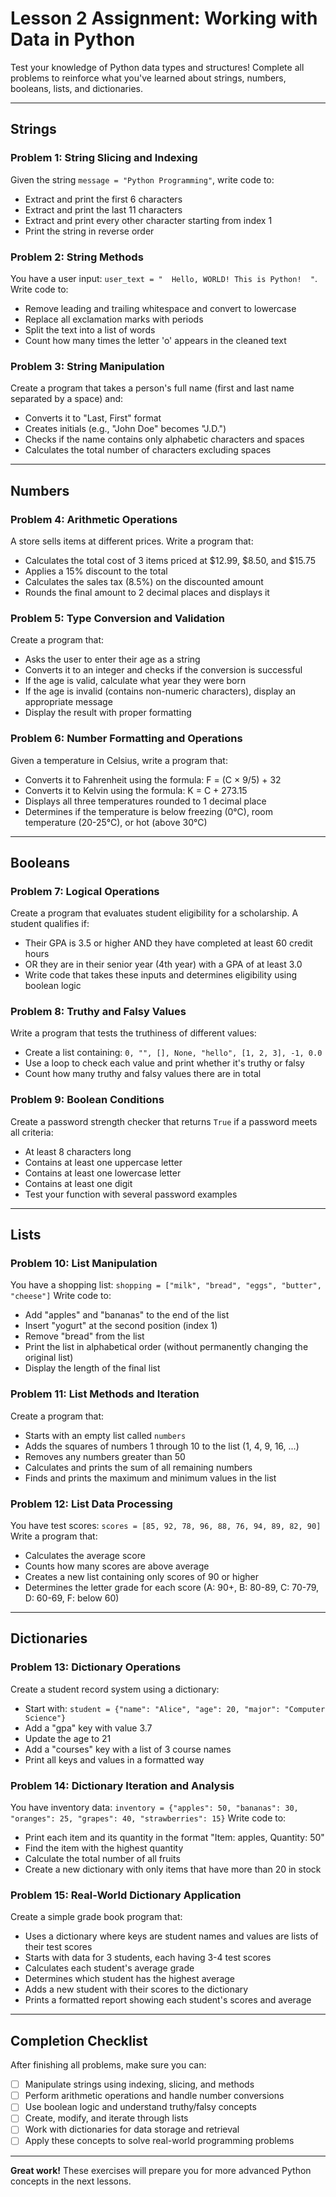 # Lesson 2 Assignment: Working with Data in Python

Test your knowledge of Python data types and structures! Complete all problems to reinforce what you've learned about strings, numbers, booleans, lists, and dictionaries.

---

## Strings

### Problem 1: String Slicing and Indexing
Given the string `message = "Python Programming"`, write code to:
- Extract and print the first 6 characters
- Extract and print the last 11 characters
- Extract and print every other character starting from index 1
- Print the string in reverse order

### Problem 2: String Methods
You have a user input: `user_text = "  Hello, WORLD! This is Python!  "`. Write code to:
- Remove leading and trailing whitespace and convert to lowercase
- Replace all exclamation marks with periods
- Split the text into a list of words
- Count how many times the letter 'o' appears in the cleaned text

### Problem 3: String Manipulation
Create a program that takes a person's full name (first and last name separated by a space) and:
- Converts it to "Last, First" format
- Creates initials (e.g., "John Doe" becomes "J.D.")
- Checks if the name contains only alphabetic characters and spaces
- Calculates the total number of characters excluding spaces

---

## Numbers

### Problem 4: Arithmetic Operations
A store sells items at different prices. Write a program that:
- Calculates the total cost of 3 items priced at $12.99, $8.50, and $15.75
- Applies a 15% discount to the total
- Calculates the sales tax (8.5%) on the discounted amount
- Rounds the final amount to 2 decimal places and displays it

### Problem 5: Type Conversion and Validation
Create a program that:
- Asks the user to enter their age as a string
- Converts it to an integer and checks if the conversion is successful
- If the age is valid, calculate what year they were born
- If the age is invalid (contains non-numeric characters), display an appropriate message
- Display the result with proper formatting

### Problem 6: Number Formatting and Operations
Given a temperature in Celsius, write a program that:
- Converts it to Fahrenheit using the formula: F = (C × 9/5) + 32
- Converts it to Kelvin using the formula: K = C + 273.15
- Displays all three temperatures rounded to 1 decimal place
- Determines if the temperature is below freezing (0°C), room temperature (20-25°C), or hot (above 30°C)

---

## Booleans

### Problem 7: Logical Operations
Create a program that evaluates student eligibility for a scholarship. A student qualifies if:
- Their GPA is 3.5 or higher AND they have completed at least 60 credit hours
- OR they are in their senior year (4th year) with a GPA of at least 3.0
- Write code that takes these inputs and determines eligibility using boolean logic

### Problem 8: Truthy and Falsy Values
Write a program that tests the truthiness of different values:
- Create a list containing: `0, "", [], None, "hello", [1, 2, 3], -1, 0.0`
- Use a loop to check each value and print whether it's truthy or falsy
- Count how many truthy and falsy values there are in total

### Problem 9: Boolean Conditions
Create a password strength checker that returns `True` if a password meets all criteria:
- At least 8 characters long
- Contains at least one uppercase letter
- Contains at least one lowercase letter
- Contains at least one digit
- Test your function with several password examples

---

## Lists

### Problem 10: List Manipulation
You have a shopping list: `shopping = ["milk", "bread", "eggs", "butter", "cheese"]`
Write code to:
- Add "apples" and "bananas" to the end of the list
- Insert "yogurt" at the second position (index 1)
- Remove "bread" from the list
- Print the list in alphabetical order (without permanently changing the original list)
- Display the length of the final list

### Problem 11: List Methods and Iteration
Create a program that:
- Starts with an empty list called `numbers`
- Adds the squares of numbers 1 through 10 to the list (1, 4, 9, 16, ...)
- Removes any numbers greater than 50
- Calculates and prints the sum of all remaining numbers
- Finds and prints the maximum and minimum values in the list

### Problem 12: List Data Processing
You have test scores: `scores = [85, 92, 78, 96, 88, 76, 94, 89, 82, 90]`
Write a program that:
- Calculates the average score
- Counts how many scores are above average
- Creates a new list containing only scores of 90 or higher
- Determines the letter grade for each score (A: 90+, B: 80-89, C: 70-79, D: 60-69, F: below 60)

---

## Dictionaries

### Problem 13: Dictionary Operations
Create a student record system using a dictionary:
- Start with: `student = {"name": "Alice", "age": 20, "major": "Computer Science"}`
- Add a "gpa" key with value 3.7
- Update the age to 21
- Add a "courses" key with a list of 3 course names
- Print all keys and values in a formatted way

### Problem 14: Dictionary Iteration and Analysis
You have inventory data: `inventory = {"apples": 50, "bananas": 30, "oranges": 25, "grapes": 40, "strawberries": 15}`
Write code to:
- Print each item and its quantity in the format "Item: apples, Quantity: 50"
- Find the item with the highest quantity
- Calculate the total number of all fruits
- Create a new dictionary with only items that have more than 20 in stock

### Problem 15: Real-World Dictionary Application
Create a simple grade book program that:
- Uses a dictionary where keys are student names and values are lists of their test scores
- Starts with data for 3 students, each having 3-4 test scores
- Calculates each student's average grade
- Determines which student has the highest average
- Adds a new student with their scores to the dictionary
- Prints a formatted report showing each student's scores and average

---

## Completion Checklist

After finishing all problems, make sure you can:
- [ ] Manipulate strings using indexing, slicing, and methods
- [ ] Perform arithmetic operations and handle number conversions
- [ ] Use boolean logic and understand truthy/falsy concepts
- [ ] Create, modify, and iterate through lists
- [ ] Work with dictionaries for data storage and retrieval
- [ ] Apply these concepts to solve real-world programming problems

---

**Great work!** These exercises will prepare you for more advanced Python concepts in the next lessons.